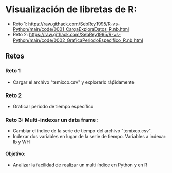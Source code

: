 # Visualización de libretas de R:
* Reto 1: https://raw.githack.com/SebRey1995/R-vs-Python/main/code/0001_CargaExploraDatos_R.nb.html
* Reto 2: https://raw.githack.com/SebRey1995/R-vs-Python/main/code/0002_GraficaPeriodoEspecifico_R.nb.html

## Retos

### Reto 1
   * Cargar el archivo "temixco.csv" y explorarlo ráṕidamente
### Reto 2
   * Graficar periodo de tiempo específico
### Reto 3: Multi-indexar un data frame:
   * Cambiar el índice de la serie de tiempo del archivo "temixco.csv".
   * Indexar dos variables en lugar de la serie de tiempo. Variables a indexar: Ib y WH
#### Objetivo:
   * Analizar la facilidad de realizar un multi índice en Python y en R

